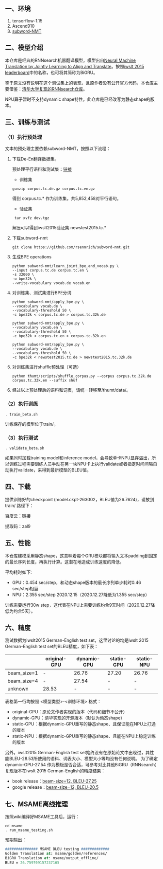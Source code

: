 ## 一、环境

1. tensorflow-1.15
2. Ascend910
3. [subword-NMT](https://github.com/rsennrich/subword-nmt)

## 二、模型介绍

本仓库是经典的RNNsearch机器翻译模型，模型出自[Neural Machine Translation by Jointly Learning to Align and Translate](https://arxiv.org/pdf/1409.0473.pdf)。按照[iwslt 2015 leaderboard](https://paperswithcode.com/sota/machine-translation-on-iwslt2015-german?p=pervasive-attention-2d-convolutional-neural-1)中的名称，也可将其简称为BiGRU。

鉴于原文没有说明在这个测试集上的表现，且原作者没有公开官方代码，本仓库主要借鉴：[清华大学复现的RNNsearch仓库](https://github.com/THUNLP-MT/THUMT/tree/tensorflow)。

NPU算子暂时不支持dynamic shape特性，此仓库是已经改写为静态shape的版本。

## 三、训练与测试

### （1）执行预处理

文本的预处理主要依赖subword-NMT，按照以下流程：

1. 下载De-En翻译数据集。

   预处理平行语料和测试集：[链接](http://data.statmt.org/wmt17/translation-task/preprocessed/de-en/)

   - 训练集

   ```shell
   gunzip corpus.tc.de.gz corpus.tc.en.gz
   ```

   得到 corpus.tc.* 作为训练集，共5,852,458对平行语句。

   - 验证集

   ```shell
    tar xvfz dev.tgz
   ```

   解压可以得到iwslt2015验证集 newstest2015.tc.* 

2. 下载subword-nmt

   ```shell
   git clone https://github.com/rsennrich/subword-nmt.git
   ```

3. 生成BPE operations

   ```shell
   python subword-nmt/learn_joint_bpe_and_vocab.py \
   --input corpus.tc.de corpus.tc.en \
   -s 32000 \
   -o bpe32k \
   --write-vocabulary vocab.de vocab.en
   ```

4. 对训练集、测试集进行BPE分词

   ```shell
   python subword-nmt/apply_bpe.py \
   --vocabulary vocab.de \
   --vocabulary-threshold 50 \
   -c bpe32k < corpus.tc.de > corpus.tc.32k.de
   
   python subword-nmt/apply_bpe.py \
   --vocabulary vocab.en \
   --vocabulary-threshold 50 \
   -c bpe32k < corpus.tc.en > corpus.tc.32k.en
   
   python subword-nmt/apply_bpe.py \
   --vocabulary vocab.de \
   --vocabulary-threshold 50 \
   -c bpe32k < newstest2015.tc.de > newstest2015.tc.32k.de
   ```

5. 对训练集进行shuffle预处理（可选）

   ```shell
   python thumt/scripts/shuffle_corpus.py --corpus corpus.tc.32k.de corpus.tc.32k.en --suffix shuf
   ```

6. 经过以上预处理后的语料和词表，请统一转移至/thumt/data/。

### （2）执行训练

```shell
. train_beta.sh
```

训练保存的模型位于train/。

### （3）执行测试

```
. validate_beta.sh
```

如果同时加载training model和inference model，会导致单卡NPU显存溢出，所以训练过程需要训练人员手动在另一块NPU卡上执行validate或者指定时间间隔自动执行validate，来得到最新模型的BLEU值。

## 四、下载

提供训练好的checkpoint (model.ckpt-263002，BLEU值为26.7624)，请放到 train/ 路径下：

百度云：[链接](https://pan.baidu.com/s/1-z7CX7F_FujKHrSdzfvs6g )

提取码：zal9 

## 五、性能

本仓库建模采用静态shape，这意味着每个GRU模块都将输入文本padding到固定的最长序列长度，再执行计算。这潜在地造成训练速度的降低。

平均耗时如下:

- GPU：0.454 sec/step，和动态shape版本的最长序列单步耗时0.46 sec/step相当
- NPU：2.355 sec/step 2020.12.15（2020.12.27降低为1.355 sec/step）

训练需要运行30w step，这代表在NPU上需要训练约合9天时间（2020.12.27降低为约合5天）。

## 六、精度

测试数据为iwslt2015 German-English test set，这里讨论的均是iwslt 2015 German-English test set的BLEU精度，如下表：

|             | original-GPU | dynamic-GPU | static-GPU | static-NPU |
| ----------- | ------------ | ----------- | ---------- | ---------- |
| beam_size=1 | -            | 26.76       | 27.20      | 26.76      |
| beam_size=4 | -            | 27.54       | -          | -          |
| unknown     | 28.53        | -           | -          | -          |

表格第一行均按照 <模型类型>-<训练环境> 格式：

- original-GPU：原论文作者实现的版本（代码和细节不公开）
- dynamic-GPU：清华实现的开源版本（默认为动态shape）
- static-GPU：根据dynamic-GPU重写的静态shape、且保证能在NPU上打通的版本
- static-NPU：根据dynamic-GPU重写的静态shape、且能在NPU上稳定训练的版本

另外，iwslt2015 German-English test set始终没有在原始论文中出现过，其性能BLEU-28.53所使用的语料、词表大小、模型大小等均没有任何说明。
为了确定dynamic-GPU-27.54 作为模板是否合适，可参考对比其他BiGRU（RNNsearch）复现版本在iwslt 2015 German-English的精度结果：

- book release：[beam-size=12, BLEU-27.25](https://books.google.com/books?id=KIOrDwAAQBAJ&pg=PA66&lpg=PA66&dq=newstest2015+rnnsearch&source=bl&ots=vzXUqjeYW_&sig=ACfU3U04ka_Rq-RCUeh5Ghd3BmIvCOhjgg&hl=zh-CN&sa=X&ved=2ahUKEwiZuISf7PLtAhVDwFkKHek3D4kQ6AEwCHoECAcQAg#v=onepage&q=newstest2015%20rnnsearch&f=false)
- google release：[beam-size=12, BLEU-20.5](https://google.github.io/seq2seq/results/)

## 七、MSAME离线推理

按照wiki编译好MSAME工具后，运行：

```shell
cd msame
. run_msame_testing.sh
```

预期输出：

```pascal
############### MSAME BLEU testing #############
Golden Translation at: msame/golden/references/
BiGRU Translation at: msame/output_offline/
BLEU = 26.759709157237165
```
